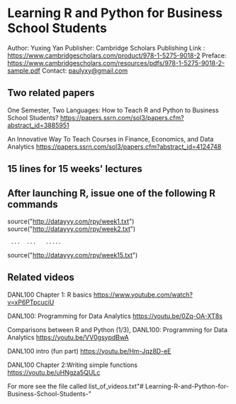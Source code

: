# Learning R and Python for Business School Students
   Author: Yuxing Yan
   Publisher: Cambridge Scholars Publishing
   Link :   https://www.cambridgescholars.com/product/978-1-5275-9018-2
   Preface: https://www.cambridgescholars.com/resources/pdfs/978-1-5275-9018-2-sample.pdf
   Contact: paulyxy@gmail.com

## Two related papers 
   One Semester, Two Languages: How to Teach R and Python to Business School Students?
       https://papers.ssrn.com/sol3/papers.cfm?abstract_id=3885951

   An Innovative Way To Teach Courses in Finance, Economics, and Data Analytics
       https://papers.ssrn.com/sol3/papers.cfm?abstract_id=4124748

## 15 lines for 15 weeks' lectures
##   After launching R, issue one of the following R commands

 source("http://datayyy.com/rpy/week1.txt")
 source("http://datayyy.com/rpy/week2.txt")

     ...  ...   .....
 source("http://datayyy.com/rpy/week15.txt")

## Related videos 

 DANL100 Chapter 1: R basics
    https://www.youtube.com/watch?v=xP6PTpcuciU

 DANL100: Programming for Data Analytics
    https://youtu.be/0Zq-OA-XT8s

 Comparisons between R and Python (1/3),
  DANL100: Programming for Data Analytics
    https://youtu.be/VV0gsypdBwA

 DANL100 intro (fun part)
    https://youtu.be/Hm-Jqz8D-eE

 DANL100 Chapter 2:Writing simple functions 
     https://youtu.be/uHNgza5QULc

  For more see the file called list_of_videos.txt"# Learning-R-and-Python-for-Business-School-Students-" 
